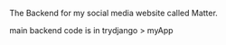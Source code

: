 The Backend for my social media website called Matter. 


main backend code is in trydjango > myApp
